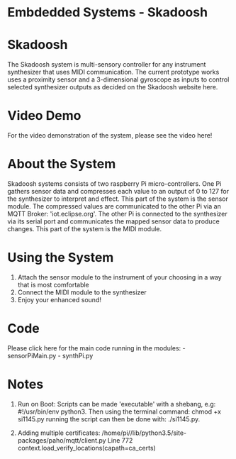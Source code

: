 # Embdedded Systems - Skadoosh

# Skadoosh
The Skadoosh system is multi-sensory controller for any instrument synthesizer that 
uses MIDI communication. The current prototype works uses a proximity sensor and a 
3-dimensional gyroscope as inputs to control selected synthesizer outputs as decided 
on the Skadoosh website here.

# Video Demo 
For the video demonstration of the system, please see the video here!

# About the System
Skadoosh systems consists of two raspberry Pi micro-controllers. One Pi gathers sensor 
data and compresses each value to an output of 0 to 127 for the synthesizer to interpret 
and effect. This part of the system is the sensor module. The compressed values are 
communicated to the other Pi via an MQTT Broker: 'iot.eclipse.org'. The other Pi is 
connected to the synthesizer via its serial port and communicates the mapped sensor data
to produce changes. This part of the system is the MIDI module. 

# Using the System
1. Attach the sensor module to the instrument of your choosing in a way that is most 
comfortable
2. Connect the MIDI module to the synthesizer
3. Enjoy your enhanced sound!

# Code 
Please click here for the main code running in the modules: 
	- sensorPiMain.py
	- synthPi.py

# Notes
1. Run on Boot: Scripts can be made 'executable' with a shebang, 
e.g: #!/usr/bin/env python3. Then using the terminal command: chmod +x si1145.py 
running the script can then be done with: ./si1145.py.

2. Adding multiple certificates: /home/pi/<user>/lib/python3.5/site-packages/paho/mqtt/client.py 
Line 772 context.load_verify_locations(capath=ca_certs)